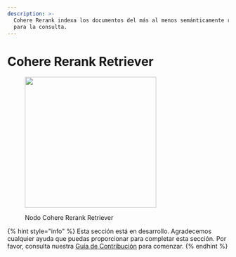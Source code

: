 ```yaml
---
description: >-
  Cohere Rerank indexa los documentos del más al menos semánticamente relevante
  para la consulta.
---
```


# Cohere Rerank Retriever

<figure><img src="../../../.gitbook/assets/image (130).png" alt="" width="299"><figcaption><p>Nodo Cohere Rerank Retriever</p></figcaption></figure>

{% hint style="info" %}
Esta sección está en desarrollo. Agradecemos cualquier ayuda que puedas proporcionar para completar esta sección. Por favor, consulta nuestra [Guía de Contribución](../../../contributing/) para comenzar.
{% endhint %}
